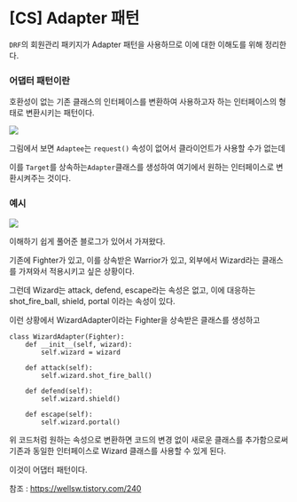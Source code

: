 # [CS] Adapter 패턴



`DRF`의 회원관리 패키지가 Adapter 패턴을 사용하므로 이에 대한 이해도를 위해 정리한다.

### 어댑터 패턴이란

호환성이 없는 기존 클래스의 인터페이스를 변환하여 사용하고자 하는 인터페이스의 형태로 변환시키는 패턴이다.

![](https://velog.velcdn.com/images/mechauk418/post/1901fe49-555b-4f5f-8d99-8e86e9e5fcbe/image.png)

그림에서 보면 `Adaptee`는 `request()` 속성이 없어서 클라이언트가 사용할 수가 없는데

이를 `Target`를 상속하는`Adapter`클래스를 생성하여 여기에서 원하는 인터페이스로 변환시켜주는 것이다.

### 예시

![](https://velog.velcdn.com/images/mechauk418/post/558ed9df-f99d-4587-9912-0f7daa612f7f/image.png)

이해하기 쉽게 풀어준 블로그가 있어서 가져왔다.

기존에 Fighter가 있고, 이를 상속받은 Warrior가 있고, 외부에서 Wizard라는 클래스를 가져와서 적용시키고 싶은 상황이다.

그런데 Wizard는 attack, defend, escape라는 속성은 없고, 이에 대응하는 shot_fire_ball, shield, portal 이라는 속성이 있다.

이런 상황에서 WizardAdapter이라는 Fighter을 상속받은 클래스를 생성하고

```
class WizardAdapter(Fighter):
    def __init__(self, wizard):
        self.wizard = wizard

    def attack(self):
        self.wizard.shot_fire_ball()

    def defend(self):
        self.wizard.shield()

    def escape(self):
        self.wizard.portal()

```

위 코드처럼 원하는 속성으로 변환하면 코드의 변경 없이 새로운 클래스를 추가함으로써 기존과 동일한 인터페이스로 Wizard 클래스를 사용할 수 있게 된다.

이것이 어댑터 패턴이다.

참조 : https://wellsw.tistory.com/240